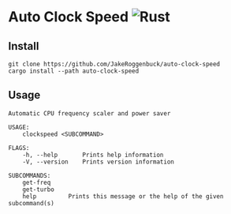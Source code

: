 # Auto Clock Speed ![Rust](https://img.shields.io/github/workflow/status/jakeroggenbuck/auto-clock-speed/Rust?style=for-the-badge)

## Install
```
git clone https://github.com/JakeRoggenbuck/auto-clock-speed
cargo install --path auto-clock-speed
```
## Usage
```
Automatic CPU frequency scaler and power saver

USAGE:
    clockspeed <SUBCOMMAND>

FLAGS:
    -h, --help       Prints help information
    -V, --version    Prints version information

SUBCOMMANDS:
    get-freq
    get-turbo
    help         Prints this message or the help of the given subcommand(s)
```

